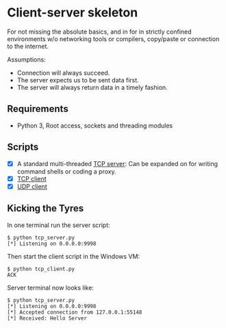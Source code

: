 # Client-server skeleton

For not missing the absolute basics, and in for in strictly confined environments w/o networking tools or compilers, copy/paste or connection to the internet.

Assumptions:
* Connection will always succeed.
* The server expects us to be sent data first.
* The server will always return data in a timely fashion.

## Requirements

* Python 3, Root access, sockets and threading modules

## Scripts

- [x] A standard multi-threaded [TCP server](tcp_server.py): Can be expanded on for writing command shells or coding a proxy.
- [x] [TCP client](tcp_client.py)
- [x] [UDP client](udp_client.py)

## Kicking the Tyres

In one terminal run the server script:

```shell
$ python tcp_server.py    
[*] Listening on 0.0.0.0:9998
```

Then start the client script in the Windows VM:

```shell
$ python tcp_client.py
ACK
```

Server terminal now looks like:

```shell
$ python tcp_server.py    
[*] Listening on 0.0.0.0:9998
[*] Accepted connection from 127.0.0.1:55148
[*] Received: Hello Server
```


